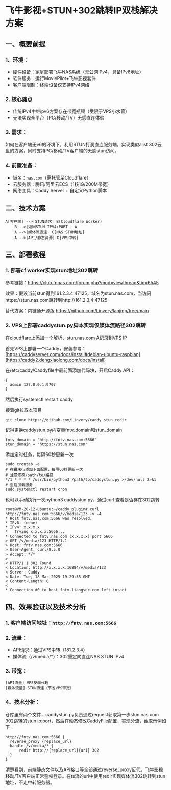 # 飞牛影视+STUN+302跳转IP双栈解决方案

## 一、概要前提

### 1、环境：

* 硬件设备：家庭部署飞牛NAS系统（无公网IPv4，具备IPv6地址）
* 软件服务：运行MoviePilot+飞牛影视套件
* 客户端限制：终端设备仅支持IPv4网络

### 2. 核心痛点

- 传统IPv4中继ipv6方案存在带宽瓶颈（受限于VPS小水管）
- 无法实现全平台（PC/移动/TV）无感直连体验

### 3. 需求：

如何在客户端无v6的环境下，利用STUN打洞直连服务端，实现类似alist 302云盘的方案，同时支持PC/移动/TV客户端的无感stun访问。

### 4. 前置准备：

* 域名：`nas.com`（需托管至Cloudflare）
* 云服务器：腾讯/阿里云ECS（1核1G/200M带宽）
* 网络工具：Caddy Server + 自定义Python脚本

## 二、技术方案

```
A[客户端] -->|STUN请求| B(Cloudflare Worker)
    B -->|返回STUN IPV4:PORT | A
    A -->|媒体流直连| C[NAS STUN地址]
    A -->|API/静态资源| D[VPS中转]
```

## 三、部署教程

### 1. 部署cf worker实现stun地址302跳转

   参考链接：https://club.fnnas.com/forum.php?mod=viewthread&tid=6545

   效果：假设当前stun得到161.2.3.4:47125，域名为stun.nas.com，当访问https://stun.nas.com跳转到http://161.2.3.4:47125

   替代方案：内链通开源版 https://github.com/Linvery/lanjmp/tree/main
### 2. VPS上部署caddystun.py脚本实现仅媒体流路径302跳转

   在cloudflare上添加一个解析，stun.nas.com A记录到VPS IP

   首先VPS上部署一个Caddy，安装参考：[https://caddyserver.com/docs/install#debian-ubuntu-raspbian](https://caddy2.dengxiaolong.com/docs/install)

   在/etc/caddy/Caddyfile中最前面添加代码块，开启Caddy API：

   ```
   {
     admin 127.0.0.1:9707
   }

   ```

   然后执行systemctl restart caddy

   接着git拉取本项目

   ```
   git clone https://github.com/Linvery/caddy_stun_redir
   ```

   记得更换caddystun.py内变量fntv_domain和stun_domain

   ```
   fntv_domain = "http://fntv.nas.com:5666"
   stun_domain = "https://stun.nas.com"
   ```

   添加定时任务，每隔60秒更新一次

   ```
   sudo crontab -e
   # 在最末行添加下面配置，每隔60秒更新一次
   # 注意修改/path/to/路径
   */1 * * * * /usr/bin/python3 /path/to/caddystun.py >/dev/null 2>&1
   # 重启加载服务
   sudo systemctl restart cron
   ```

   也可以手动执行一次python3 caddystun.py，通过curl 查看是否存在302跳转

  ```
  root@VM-20-12-ubuntu:~/caddy_plugin# curl http://fntv.nas.com:5666/v/media/123 -v -4
  * Host fntv.nas.com:5666 was resolved.
  * IPv6: (none)
  * IPv4: x.x.x.x
  *   Trying x.x.x.x:5666...
  * Connected to fntv.nas.com (x.x.x.x) port 5666
  > GET /v/media/123 HTTP/1.1
  > Host: fntv.nas.com:5666
  > User-Agent: curl/8.5.0
  > Accept: */*
  > 
  < HTTP/1.1 302 Found
  < Location: http://x.x.x.x:16884/v/media/123
  < Server: Caddy
  < Date: Tue, 18 Mar 2025 19:29:38 GMT
  < Content-Length: 0
  < 
  * Connection #0 to host fntv.liangsec.com left intact
  
  ```

## 四、效果验证以及技术分析

### 1. 客户端访问地址：`http://fntv.nas.com:5666`
### 2. 流量：

   * API请求：通过VPS中转（181.2.3.4）
   * 媒体流（/v/media/\*）：302重定向直连NAS STUN IPv4
### 3. 带宽：

   ```
   [API流量] VPS反向代理
   [媒体流量] STUN直连（节省VPS带宽）
   ```

### 4、技术分析：
   仓库里有两个文件，caddystun.py负责通过request获取第一步stun.nas.com 302跳转的stun ip:port，然后在动态修改CaddyFile配置，实现分流，截取示例如下：

  ```
  http://fntv.nas.com:5666 {
  	reverse_proxy {replace_url}
  	handle /v/media/* {
  		redir http://{replace_url}{uri} 302
  	}
  }
  ```
  
  清楚看到，前端静态文件以及API接口等全部通过reverse_proxy反代，飞牛影视移动/TV客户端正常鉴权登录。在ts流的uri中使用redir实现媒体流302跳转到stun地址，不走中转服务器。
